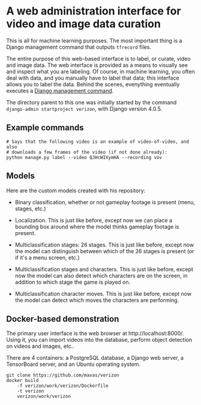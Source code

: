 # A web administration interface for video and image data curation

This is all for machine learning purposes.  The most important thing is a Django management command that outputs `tfrecord` files.

The entire purpose of this web-based interface is to label, or curate, video and image data.  The web interface is provided as a means to visually see and inspect what you are labeling.  Of course, in machine learning, you often deal with data, and you manually have to label that data; this interface allows you to label the data.  Behind the scenes, evenything eventually executes a [Django management command](https://docs.djangoproject.com/en/4.0/howto/custom-management-commands/).

The directory parent to this one was initially started by the command `django-admin startproject verizon`, with Django version 4.0.5.

## Example commands

```
# Says that the following video is an example of video-of-video, and also
# downloads a few frames of the video (if not done already):
python manage.py label --video QJHcWIXymHA --recording vov
```

## Models

Here are the custom models created with his repository:

- Binary classification, whether or not gameplay footage is present (menu, stages, etc.)

- Localization.  This is just like before, except now we can place a bounding box around where the model thinks gameplay footage is present.

- Multiclassification stages: 26 stages.  This is just like before, except now the model can distinguish between which of the 26 stages is present (or if it's a menu screen, etc.)

- Multiclassification stages and characters.  This is just like before, except now the model can also detect which characters are on the screen, in addition to which stage the game is played on.

- Multiclassification character moves.  This is just like before, except now the model can detect which moves the characters are performing.

## Docker-based demonstration

The primary user interface is the web browser at http://localhost:8000/.  Using it, you can import videos into the database, perform object detection on videos and images, etc..

There are 4 containers: a PostgreSQL database, a Django web server, a TensorBoard server, and an Ubuntu operating system.

```
git clone https://github.com/mavas/verizon
docker build
    -f verizon/work/verizon/Dockerfile
    -t verizon
    verizon/work/verizon
```
